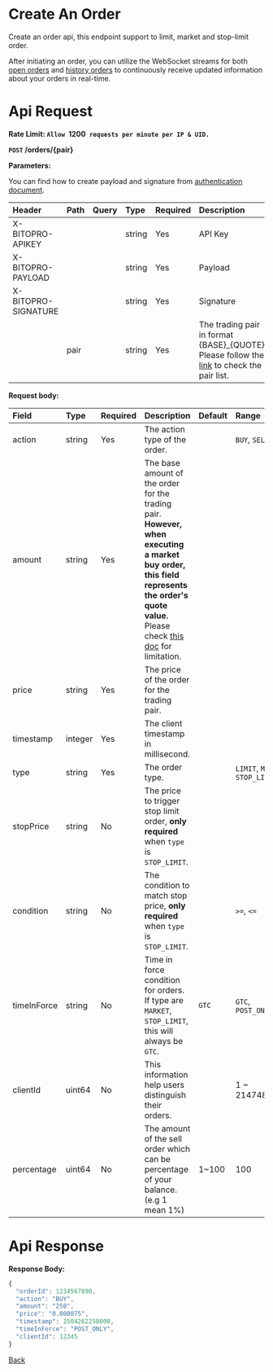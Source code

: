 # Create An Order

Create an order api, this endpoint support to limit, market and stop-limit order. 

> 
After initiating an order, you can utilize the WebSocket streams for both [open orders](../../../ws/private/open_order_stream.md) and [history orders](../../../ws/private/history_order_stream.md) to continuously receive updated information about your orders in real-time.



# Api Request

**Rate Limit: `Allow `1200` requests per minute per IP & UID.`**

**`POST` /orders/{pair}**

**Parameters:**

You can find how to create payload and signature from [authentication document](../../../README.md#api-security-protocol).

| Header              | Path | Query | Type   | Required | Description                                                                                                               | Default | Range | Example   |
| :------------------ | :--- | :---- | :----- | :------- | :------------------------------------------------------------------------------------------------------------------------ | :------ | :---- | :-------- |
| X-BITOPRO-APIKEY    |      |       | string | Yes      | API Key                                                                                             |         |       |           |
| X-BITOPRO-PAYLOAD   |      |       | string | Yes      | Payload                                                                                         |         |       |           |
| X-BITOPRO-SIGNATURE |      |       | string | Yes      | Signature                                                                                     |         |       |           |
|                     | pair |       | string | Yes      | The trading pair in format {BASE}_{QUOTE}, Please follow the [link](https://www.bitopro.com/fees) to check the pair list. |         |       | bito\_eth |

**Request body:**

| Field       | Type    | Required | Description                                                                                                                  | Default | Range                           | Example       |
| :---------- | :------ | :------- | :--------------------------------------------------------------------------------------------------------------------------- | :------ | :------------------------------ | :------------ |
| action      | string  | Yes      | The action type of the order.                                                                                                |         | `BUY`, `SELL`                   | SELL          |
| amount      | string  | Yes      | The base amount of the order for the trading pair. **However, when executing a market buy order, this field represents the order's quote value.** Please check [this doc](../public/get_trading_pair_info.md) for limitation.  |         |                                 | 123.25        |
| price       | string  | Yes      | The price of the order for the trading pair.                                                                                 |         |                                 | 0.000075      |
| timestamp   | integer | Yes      | The client timestamp in millisecond.                                                                                         |         |                                 | 1504262258000 |
| type        | string  | Yes      | The order type.                                                                                                              |         | `LIMIT`, `MARKET`, `STOP_LIMIT` | MARKET        |
| stopPrice   | string  | No       | The price to trigger stop limit order, **only required** when `type` is `STOP_LIMIT`.                                        |         |                                 | 3564.2563     |
| condition   | string  | No       | The condition to match stop price, **only required** when `type` is `STOP_LIMIT`.                                            |         | `>=`, `<=`                      | <=            |
| timeInForce | string  | No       | Time in force condition for orders. If type are `MARKET`, `STOP_LIMIT`, this will always be `GTC`.                                          | `GTC`   | `GTC`, `POST_ONLY`              | POST_ONLY     |
| clientId    | uint64  | No       | This information help users distinguish their orders.                                                                        |         | 1 ~ 2147483647                  | 12345         |
| percentage  | uint64  | No       | The amount of the sell order which can be percentage of your balance. (e.g 1 mean 1%)                                        | 1~100   | 100                             |

# Api Response

**Response Body:**

```javascript
{
  "orderId": 1234567890,
  "action": "BUY",
  "amount": "250",
  "price": "0.000075",
  "timestamp": 1504262258000,
  "timeInForce": "POST_ONLY",
  "clientId": 12345
}
```

[Back](../summary.md)